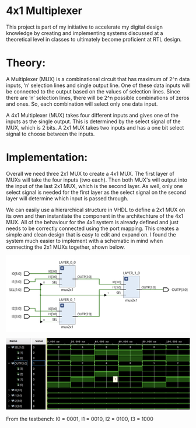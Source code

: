 # 4x1 Multiplexer

This project is part of my initiative to accelerate my digital design knowledge by creating and implementing systems discussed at a theoretical level in classes to ultimately become proficient at RTL design.

# Theory:

A Multiplexer (MUX) is a combinational circuit that has maximum of 2^n data inputs, ‘n’ selection lines and single output line. One of these data inputs will be connected to the output based on the values of selection lines. Since there are ‘n’ selection lines, there will be 2^n possible combinations of zeros and ones. So, each combination will select only one data input.

A 4x1 Multiplexer (MUX) takes four different inputs and gives one of the inputs as the single output. This is determined by the select signal of the MUX, which is 2 bits. A 2x1 MUX takes two inputs and has a one bit select signal to choose between the inputs.

# Implementation:

Overall we need three 2x1 MUX to create a 4x1 MUX. The first layer of MUXs will take the four inputs (two each). Then both MUX's will output into the input of the last 2x1 MUX, which is the second layer. As well, only one select signal is needed for the first layer as the select signal on the second layer will determine which input is passed through.

We can easily use a hierarchical structure in VHDL to define a 2x1 MUX on its own and then instantiate the component in the architechture of the 4x1 MUX. All of the behaviour for the 4x1 system is already defined and just needs to be correctly connected using the port mapping. This creates a simple and clean design that is easy to edit and expand on. I found the system much easier to implement with a schematic in mind when connecting the 2x1 MUXs together, shown below.

![schematic](./img/schematic.png)

![waveform](./img/waveforms.png)

From the testbench: I0 = 0001, I1 = 0010, I2 = 0100, I3 = 1000
